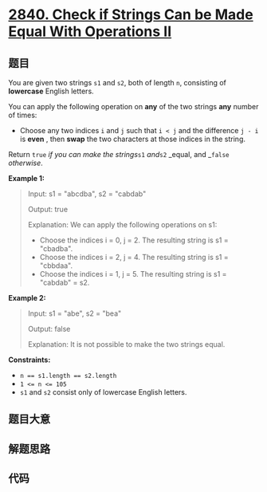 # [2840. Check if Strings Can be Made Equal With Operations II](https://leetcode.com/problems/check-if-strings-can-be-made-equal-with-operations-ii/)

## 题目

You are given two strings `s1` and `s2`, both of length `n`, consisting of
**lowercase** English letters.

You can apply the following operation on **any** of the two strings **any**
number of times:

  * Choose any two indices `i` and `j` such that `i < j` and the difference `j - i` is **even** , then **swap** the two characters at those indices in the string.

Return `true` _if you can make the strings_`s1` _and_`s2` _equal, and
_`false` _otherwise_.



**Example 1:**

> Input: s1 = "abcdba", s2 = "cabdab"
> 
> Output: true
> 
> Explanation: We can apply the following operations on s1:
> - Choose the indices i = 0, j = 2. The resulting string is s1 = "cbadba".
> - Choose the indices i = 2, j = 4. The resulting string is s1 = "cbbdaa".
> - Choose the indices i = 1, j = 5. The resulting string is s1 = "cabdab" = s2.

**Example 2:**

> Input: s1 = "abe", s2 = "bea"
> 
> Output: false
> 
> Explanation: It is not possible to make the two strings equal.

**Constraints:**

  * `n == s1.length == s2.length`
  * `1 <= n <= 105`
  * `s1` and `s2` consist only of lowercase English letters.


## 题目大意

## 解题思路

## 代码

```javascript

```


